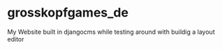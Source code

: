 # grosskopfgames_de
My Website built in djangocms while testing around with buildig a layout editor
